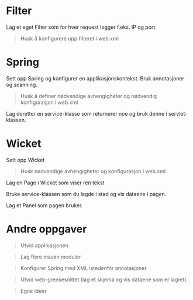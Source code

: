 Filter
======

Lag et eget Filter som for hver request logger f.eks. IP og port.

> Husk å konfigurere opp filteret i web.xml

Spring
======

Sett opp Spring og konfigurer en applikasjonskontekst. Bruk annotasjoner og scanning.

> Husk å definer nødvendige avhengigheter og nødvendig konfigurasjon i web.xml

Lag deretter en service-klasse som returnerer noe og bruk denne i servlet-klassen.

Wicket
======

Sett opp Wicket

> Husk nødvendige avhengigheter og konfigurasjon i web.xml

Lag en Page i Wicket som viser ren tekst

Bruke service-klassen som du lagde i stad og vis dataene i pagen.

Lag et Panel som pagen bruker.

Andre oppgaver
==========
> Utvid applikasjonen

> Lag flere maven moduler

> Konfigurer Spring med XML istedenfor annotasjoner

> Utvid web-grensesnittet (lag et skjema og vis dataene som er lagret)

> Egne ideer